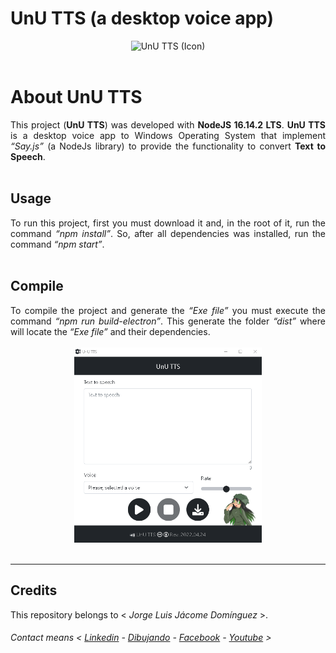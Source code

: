 # UnU TTS (a desktop voice app)

<div align="center">
<img src="public/ics/icon.ico" width="100" height="auto" alt="UnU TTS (Icon)" title="UnU TTS (Icon)">
</div>
</br>

# About UnU TTS
<div align="justify">
This project (<strong>UnU TTS</strong>) was developed  with <strong>NodeJS 16.14.2 LTS</strong>. <strong>UnU TTS</strong> is a desktop voice app to Windows Operating System that implement <i>“Say.js”</i> (a NodeJs library) to provide the functionality to convert <strong>Text to Speech</strong>.
</div>
</br>

## Usage

<div align="justify">
To run this project, first you must download it and, in the root of it, run the command <i>“npm install”</i>. So, after all dependencies was installed, run the command <i>“npm start”</i>.
</div>
</br>

## Compile
<div align="justify">
To compile the project and generate the <i>“Exe file”</i> you must execute the command <i>“npm run build-electron”</i>. This generate the folder <i>“dist”</i> where will locate the <i>“Exe file”</i> and their dependencies.
</div>
</br>

<div align="center">
<img src="public/x/UnU_TTS_Imagen.png" width="300" height="auto" alt="Desktop Voice App (UnU TTS)" title="Desktop Voice App (UnU TTS)">
</div>
</br>

*******
## Credits

This repository belongs to < *Jorge Luis Jácome Domínguez* >.

###### Contact means < [Linkedin](https://www.linkedin.com/in/jorge-luis-jacome-dominguez-44294a91/) - [Dibujando](https://dibujando.net/soragefroren) - [Facebook](https://www.facebook.com/SoraGefroren) - [Youtube](https://www.youtube.com/c/SoraGefroren) >
